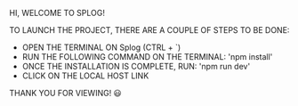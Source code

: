 HI, WELCOME TO SPLOG!

TO LAUNCH THE PROJECT, THERE ARE A COUPLE OF STEPS TO BE DONE:

- OPEN THE TERMINAL ON Splog (CTRL + `)
- RUN THE FOLLOWING COMMAND ON THE TERMINAL: 'npm install'
- ONCE THE INSTALLATION IS COMPLETE, RUN: 'npm run dev'
- CLICK ON THE LOCAL HOST LINK

THANK YOU FOR VIEWING! 😃
